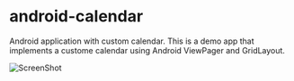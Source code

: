 # android-calendar
Android application with custom calendar.
This is a demo app that implements a custome calendar using Android ViewPager and GridLayout.


![ScreenShot](https://raw.github.com/ShirlyK/android-calendar/master/app_screenshot.jpeg)
